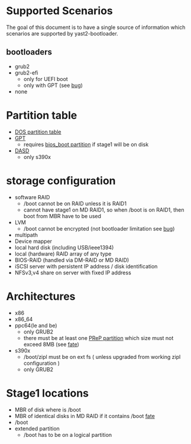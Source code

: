 # Supported Scenarios

The goal of this document is to have a single source of information  which scenarios are supported by yast2-bootloader.

## bootloaders

* grub2
* grub2-efi
  * only for UEFI boot
  * only with GPT (see [bug](https://bugzilla.novell.com/show_bug.cgi?id=889733#c8))
* none

# Partition table

* [DOS partition table](http://en.wikipedia.org/wiki/Master_boot_record)
* [GPT](http://en.wikipedia.org/wiki/GUID_Partition_Table)
  * requires [bios_boot partition](http://en.wikipedia.org/wiki/BIOS_Boot_partition) if stage1 will be on disk
* [DASD](http://en.wikipedia.org/wiki/Direct-access_storage_device)
  * only s390x

# storage configuration

* software RAID
  * /boot cannot be on RAID unless it is RAID1
  * cannot have stage1 on MD RAID1, so when /boot is on RAID1, then boot from MBR have to be used
* LVM
  * /boot cannot be encrypted (not bootloader limitation see [bug](https://bugzilla.novell.com/show_bug.cgi?id=890364#c40))
* multipath
* Device mapper
* local hard disk (including USB/ieee1394)
* local (hardware) RAID array of any type
* BIOS-RAID (handled via DM-RAID or MD RAID)
* iSCSI server with persistent IP address / disk identification
* NFSv3,v4 share on server with fixed IP address


# Architectures

* x86
* x86_64
* ppc64(le and be)
  * only GRUB2
  * there must be at least one [PReP partition](http://en.wikipedia.org/wiki/Partition_type#List_of_partition_IDs) which size must not exceed 8MB (see [fate](https://fate.suse.com/317302))
* s390x
  * /boot/zipl must be on ext fs ( unless upgraded from working zipl configuration )
  * only GRUB2

# Stage1 locations

* MBR of disk where is /boot
* MBR of identical disks in MD RAID if it contains /boot [fate](https://fate.novell.com/316983)
* /boot
* extended partition
  * /boot has to be on a logical partition

